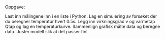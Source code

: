 Oppgave:

Last inn målingene inn i en liste i Python.
Lag en simulering av forsøket der du beregner temperatur hvert 0.5s.
Legg inn virkningsgrad v og varmetap Qtap og lag en temperaturkurve.
Sammenlign grafisk målte data og beregne data.
Juster modell slik at det passer fint
